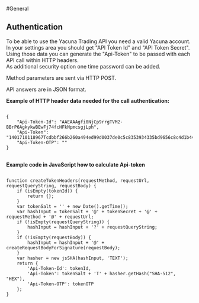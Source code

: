 #General

## Authentication 

To be able to use the Yacuna Trading API you need a valid Yacuna account.<br>
In your settings area you should get "API Token Id" and "API Token Secret".<br>
Using those data you can generate the "Api-Token" to be passed with each API call within HTTP headers.<br>
As additional security option one time password can be added.
<p>
Method parameters are sent via HTTP POST.
<p>
API answers are in JSON format.

<strong>Example of HTTP header data needed for the call authentication:</strong>

<pre class="prettyprint" data-type="json">
<code>
{
	"Api-Token-Id": "AAEAAAgfi0NjCp9rrgTVM2-BBrP6AgkykwBEwFj74fcHFkNpmcsgjLph",
	"Api-Token": "1401710118967Tcdbbf266b260a494ed99d0037de0c5c8353934335bd9656c8c4d1b449602f6c62231446b727f3a1e9918919af6bfdba574f5e245fe132e1fff04b4c111b72823",
	"Api-Token-OTP": ""
}
</code>
</pre>

<strong>Example code in JavaScript how to calculate Api-token</strong>
<pre class="prettyprint language-javascript">
<code>
function createTokenHeaders(requestMethod, requestUrl, requestQueryString, requestBody) {
	if (isEmpty(tokenId)) {
		return {};
	}
	var tokenSalt = '' + new Date().getTime();
	var hashInput = tokenSalt + '@' + tokenSecret + '@' + requestMethod + '@' + requestUrl;
	if (!isEmpty(requestQueryString)) {
		hashInput = hashInput + '?' + requestQueryString;
	}
	if (!isEmpty(requestBody)) {
		hashInput = hashInput + '@' + createRequestBodyForSignature(requestBody);
	}
	var hasher = new jsSHA(hashInput, 'TEXT');
	return {
		'Api-Token-Id': tokenId,
		'Api-Token': tokenSalt + 'T' + hasher.getHash("SHA-512", "HEX"),
		'Api-Token-OTP': tokenOTP
	};
}
</code>
</pre>

